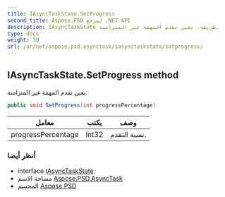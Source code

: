 ```yaml
---
title: IAsyncTaskState.SetProgress
second_title: Aspose.PSD لمرجع .NET API
description: IAsyncTaskState طريقة. يعين تقدم المهمة غير المتزامنة.
type: docs
weight: 30
url: /ar/net/aspose.psd.asynctask/iasynctaskstate/setprogress/
---
```

## IAsyncTaskState.SetProgress method

يعين تقدم المهمة غير المتزامنة.

```csharp
public void SetProgress(int progressPercentage)
```

| معامل | يكتب | وصف |
| --- | --- | --- |
| progressPercentage | Int32 | نسبة التقدم. |

### أنظر أيضا

* interface [IAsyncTaskState](../)
* مساحة الاسم [Aspose.PSD.AsyncTask](../../iasynctaskstate/)
* المجسم [Aspose.PSD](../../../)


